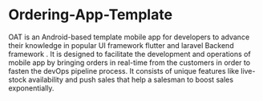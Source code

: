 # Ordering-App-Template
OAT is an Android-based template mobile app for developers to advance their knowledge in popular UI framework flutter and laravel Backend framework . It is designed to facilitate the development and operations of mobile app by bringing orders in real-time from the customers in order to fasten the devOps pipeline process. It consists of unique features like live-stock availability and push sales that help a salesman to boost sales exponentially. 
